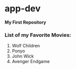 # app-dev
**My First Repository**
### **List of my Favorite Movies:**
1. Wolf Children
2. Ponyo
3. John Wick
4. Avenger Endgame
